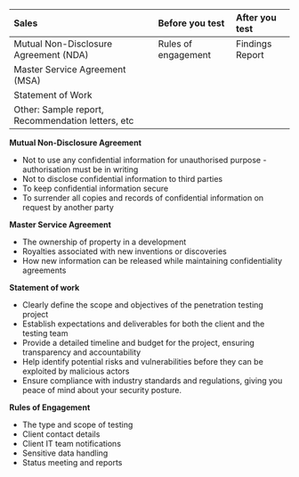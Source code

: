 |   Sales   |   Before you test   | After you test     |
|:-----|:-----|:-----|
| Mutual Non-Disclosure Agreement (NDA)     | Rules of engagement     | Findings Report     |
|    Master Service Agreement (MSA)  |      |      |
|    Statement of Work  |      |      |
|  Other: Sample report, Recommendation letters, etc    |      |      |



**Mutual Non-Disclosure Agreement**
- Not to use any confidential information for unauthorised purpose - authorisation must be in writing
- Not to disclose confidential information to third parties
- To keep confidential information secure
- To surrender all copies and records of confidential information on request by another party

**Master Service Agreement**

- The ownership of property in a development
- Royalties associated with new inventions or discoveries
- How new information can be released while maintaining confidentiality agreements

**Statement of work**

- Clearly define the scope and objectives of the penetration testing project
- Establish expectations and deliverables for both the client and the testing team
- Provide a detailed timeline and budget for the project, ensuring transparency and accountability
- Help identify potential risks and vulnerabilities before they can be exploited by malicious actors
- Ensure compliance with industry standards and regulations, giving you peace of mind about your security posture.


**Rules of Engagement**

- The type and scope of testing
- Client contact details
- Client IT team notifications
- Sensitive data handling
- Status meeting and reports

